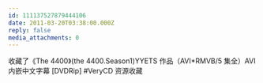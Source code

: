 ```yaml
---
id: 111137527879444106
date: 2011-03-20T03:38:00.000Z
reply: false
media_attachments: 0
---
```


收藏了《The 4400》(the 4400.Season1)YYETS 作品（AVI*RMVB/5 集全）AVI 内嵌中文字幕 [DVDRip] #VeryCD 资源收藏 ​​​​

